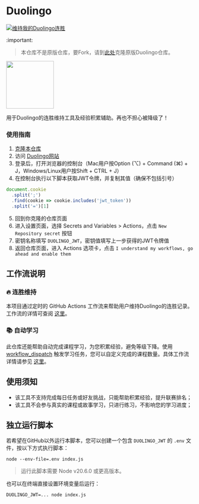 # Duolingo

[![维持我的Duolingo连胜](https://github.com/fywmjj/dlg/actions/workflows/streak-keeper.yml/badge.svg?branch=main)](https://github.com/fywmjj/dlg/actions/workflows/streak-keeper.yml)

:important:
> 本仓库不是原版仓库，要Fork，请到[此处](https://github.com/rfoel/duolingo/fork)克隆原版Duolingo仓库。

<img src="duo.svg" width="128px"/>

用于Duolingo的连胜维持工具及经验积累辅助。再也不担心被降级了！

### 使用指南

1. [克隆本仓库](https://github.com/rfoel/duolingo/fork)
2. 访问 [Duolingo网站](https://www.duolingo.com)
3. 登录后，打开浏览器的控制台（Mac用户按Option (⌥) + Command (⌘) + J，Windows/Linux用户按Shift + CTRL + J）
4. 在控制台执行以下脚本获取JWT令牌，并复制其值（确保不包括引号）

```js
document.cookie
  .split(';')
  .find(cookie => cookie.includes('jwt_token'))
  .split('=')[1]
 ```

5. 回到你克隆的仓库页面
6. 进入设置页面，选择 Secrets and Variables > Actions，点击 `New Repository secret` 按钮
7. 密钥名称填写 `DUOLINGO_JWT`，密钥值填写上一步获得的JWT令牌值
8. 返回仓库页面，进入 Actions 选项卡，点击 `I understand my workflows, go ahead and enable them`

## 工作流说明

### 🔥 连胜维持

本项目通过定时的 GitHub Actions 工作流来帮助用户维持Duolingo的连胜记录。工作流的详情可查阅 [这里](.github/workflows/streak-keeper.yml)。

### 📚 自动学习

此仓库还能帮助自动完成课程学习，为您积累经验，避免等级下降。使用 [workflow_dispatch](https://docs.github.com/actions/using-workflows/events-that-trigger-workflows#workflow_dispatch) 触发学习任务，您可以自定义完成的课程数量。具体工作流详情请参见 [这里](.github/workflows/study.yml)。

## 使用须知

- 该工具不支持完成每日任务或好友挑战，只能帮助积累经验，提升联赛排名；
- 该工具不会参与真实的课程或故事学习，只进行练习，不影响您的学习进度；

## 独立运行脚本

若希望在GitHub以外运行本脚本，您可以创建一个包含 `DUOLINGO_JWT` 的 `.env` 文件，按以下方式执行脚本：

```
node --env-file=.env index.js
```

> 运行此脚本需要 Node v20.6.0 或更高版本。

也可以在终端直接设置环境变量后运行：

```
DUOLINGO_JWT=... node index.js
```

